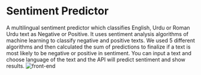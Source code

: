 # Sentiment Predictor
A multilingual sentiment predictor which classifies English, Urdu or Roman Urdu text as Negative or Positive. It uses sentiment analysis algorithms of machine learning to classify negative and positive texts. We used 5 different algorithms and then calculated the sum of predictions to finalize if a text is most likely to be negative or positive in sentiment.
You can input a text and choose language of the text and the API will predict sentiment and show results.
![front-end](https://user-images.githubusercontent.com/63509198/118371432-1bd49200-b5c6-11eb-9b52-fb0835460287.PNG)
